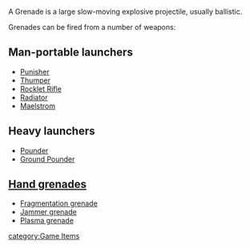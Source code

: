 A Grenade is a large slow-moving explosive projectile, usually
ballistic.

Grenades can be fired from a number of weapons:

## Man-portable launchers

- [Punisher](Punisher.md)
- [Thumper](Thumper.md)
- [Rocklet Rifle](Rocklet_Rifle.md)
- [Radiator](Radiator.md)
- [Maelstrom](Maelstrom.md)

## Heavy launchers

- [Pounder](Pounder.md)
- [Ground Pounder](Ground_Pounder.md)

## [Hand grenades](Hand_grenade.md)

- [Fragmentation grenade](Fragmentation_grenade.md)
- [Jammer grenade](Jammer_grenade.md)
- [Plasma grenade](Plasma_grenade.md)

[category:Game Items](category:Game_Items.md)
